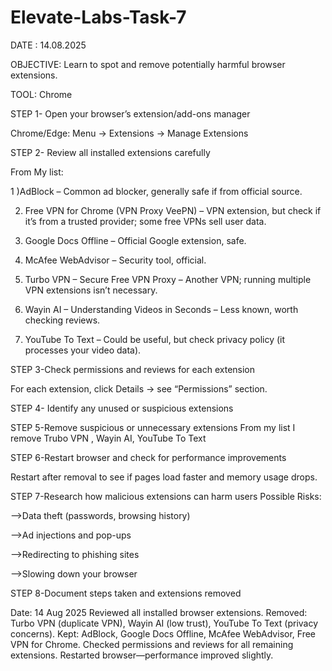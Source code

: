 # Elevate-Labs-Task-7

DATE : 14.08.2025

OBJECTIVE: Learn to spot and remove potentially harmful browser extensions.

TOOL: Chrome

STEP 1- Open your browser’s extension/add-ons manager

Chrome/Edge: Menu → Extensions → Manage Extensions

STEP 2- Review all installed extensions carefully

From My list:

1 )AdBlock – Common ad blocker, generally safe if from official source.

2) Free VPN for Chrome (VPN Proxy VeePN) – VPN extension, but check if it’s from a trusted provider; some free VPNs sell user data.

3) Google Docs Offline – Official Google extension, safe.

4) McAfee WebAdvisor – Security tool, official.

5) Turbo VPN – Secure Free VPN Proxy – Another VPN; running multiple VPN extensions isn’t necessary.

6) Wayin AI – Understanding Videos in Seconds – Less known, worth checking reviews.

7) YouTube To Text – Could be useful, but check privacy policy (it processes your video data).

STEP 3-Check permissions and reviews for each extension

For each extension, click Details → see “Permissions” section.

STEP 4- Identify any unused or suspicious extensions

STEP 5-Remove suspicious or unnecessary extensions
From my list I remove Trubo VPN , Wayin AI, YouTube To Text

STEP 6-Restart browser and check for performance improvements

Restart after removal to see if pages load faster and memory usage drops.

STEP 7-Research how malicious extensions can harm users
Possible Risks:

-->Data theft (passwords, browsing history)

-->Ad injections and pop-ups

-->Redirecting to phishing sites

-->Slowing down your browser

STEP 8-Document steps taken and extensions removed

Date: 14 Aug 2025
Reviewed all installed browser extensions.
Removed: Turbo VPN (duplicate VPN), Wayin AI (low trust), YouTube To Text (privacy concerns).
Kept: AdBlock, Google Docs Offline, McAfee WebAdvisor, Free VPN for Chrome.
Checked permissions and reviews for all remaining extensions.
Restarted browser—performance improved slightly.

